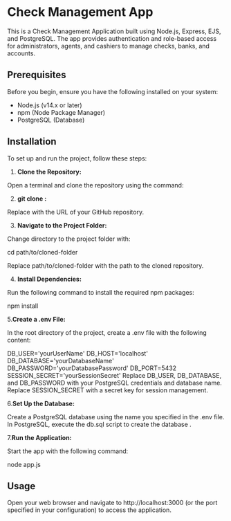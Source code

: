 
# Check Management App
This is a Check Management Application built using Node.js, Express, EJS, and PostgreSQL. The app provides authentication and role-based access for administrators, agents, and cashiers to manage checks, banks, and accounts.

## Prerequisites
Before you begin, ensure you have the following installed on your system:

- Node.js (v14.x or later)
- npm (Node Package Manager)
- PostgreSQL (Database)
## Installation
To set up and run the project, follow these steps:

1. **Clone the Repository:**

Open a terminal and clone the repository using the command:

2. **git clone <repository-url>:**

Replace <repository-url> with the URL of your GitHub repository.

3. **Navigate to the Project Folder:**

Change directory to the project folder with:

cd path/to/cloned-folder

Replace path/to/cloned-folder with the path to the cloned repository.

4. **Install Dependencies:**

Run the following command to install the required npm packages:

npm install

5.**Create a .env File:**

In the root directory of the project, create a .env file with the following content:

DB_USER='yourUserName'
DB_HOST='localhost'
DB_DATABASE='yourDatabaseName'
DB_PASSWORD='yourDatabasePassword'
DB_PORT=5432
SESSION_SECRET='yourSessionSecret'
Replace DB_USER, DB_DATABASE, and DB_PASSWORD with your PostgreSQL credentials and database name. Replace SESSION_SECRET with a secret key for session management.

6.**Set Up the Database:**

Create a PostgreSQL database using the name you specified in the .env file.
In PostgreSQL, execute the db.sql script to create the database .

7.**Run the Application:**

Start the app with the following command:

node app.js

## Usage
Open your web browser and navigate to http://localhost:3000 (or the port specified in your configuration) to access the application.








